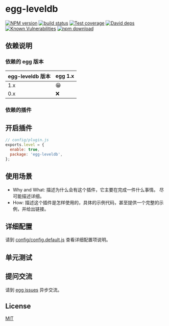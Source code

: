 # egg-leveldb

[![NPM version][npm-image]][npm-url]
[![build status][travis-image]][travis-url]
[![Test coverage][codecov-image]][codecov-url]
[![David deps][david-image]][david-url]
[![Known Vulnerabilities][snyk-image]][snyk-url]
[![npm download][download-image]][download-url]

[npm-image]: https://img.shields.io/npm/v/egg-leveldb.svg?style=flat-square
[npm-url]: https://npmjs.org/package/egg-leveldb
[travis-image]: https://img.shields.io/travis/eggjs/egg-leveldb.svg?style=flat-square
[travis-url]: https://travis-ci.org/eggjs/egg-leveldb
[codecov-image]: https://img.shields.io/codecov/c/github/eggjs/egg-leveldb.svg?style=flat-square
[codecov-url]: https://codecov.io/github/eggjs/egg-leveldb?branch=master
[david-image]: https://img.shields.io/david/eggjs/egg-leveldb.svg?style=flat-square
[david-url]: https://david-dm.org/eggjs/egg-leveldb
[snyk-image]: https://snyk.io/test/npm/egg-leveldb/badge.svg?style=flat-square
[snyk-url]: https://snyk.io/test/npm/egg-leveldb
[download-image]: https://img.shields.io/npm/dm/egg-leveldb.svg?style=flat-square
[download-url]: https://npmjs.org/package/egg-leveldb

<!--
Description here.
-->

## 依赖说明

### 依赖的 egg 版本

egg-leveldb 版本 | egg 1.x
--- | ---
1.x | 😁
0.x | ❌

### 依赖的插件
<!--

如果有依赖其它插件，请在这里特别说明。如

- security
- multipart

-->

## 开启插件

```js
// config/plugin.js
exports.level = {
  enable: true,
  package: 'egg-leveldb',
};
```

## 使用场景

- Why and What: 描述为什么会有这个插件，它主要在完成一件什么事情。
尽可能描述详细。
- How: 描述这个插件是怎样使用的，具体的示例代码，甚至提供一个完整的示例，并给出链接。

## 详细配置

请到 [config/config.default.js](config/config.default.js) 查看详细配置项说明。

## 单元测试

<!-- 描述如何在单元测试中使用此插件，例如 schedule 如何触发。无则省略。-->

## 提问交流

请到 [egg issues](https://github.com/eggjs/egg/issues) 异步交流。

## License

[MIT](LICENSE)
